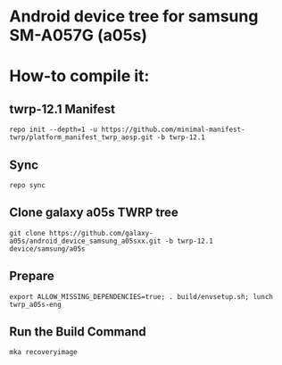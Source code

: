 ﻿# Android device tree for samsung SM-A057G (a05s)


# How-to compile it:

## twrp-12.1 Manifest
    repo init --depth=1 -u https://github.com/minimal-manifest-twrp/platform_manifest_twrp_aosp.git -b twrp-12.1
## Sync
    repo sync
## Clone galaxy a05s TWRP tree
    git clone https://github.com/galaxy-a05s/android_device_samsung_a05sxx.git -b twrp-12.1 device/samsung/a05s
## Prepare
    export ALLOW_MISSING_DEPENDENCIES=true; . build/envsetup.sh; lunch twrp_a05s-eng
## Run the Build Command
    mka recoveryimage
